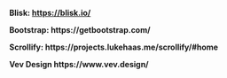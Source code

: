 <b><p> Blisk: https://blisk.io/
<p> Bootstrap: https://getbootstrap.com/
<p> Scrollify: https://projects.lukehaas.me/scrollify/#home
<p> Vev Design https://www.vev.design/
